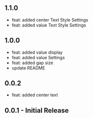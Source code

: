 ## 1.1.0
* feat: added center Text Style Settings
* feat: added value Text Style Settings
## 1.0.0

* feat: added value display
* feat: added value Settings
* feat: added gap size
* update README

## 0.0.2

* feat: added center text

## 0.0.1 - Initial Release
